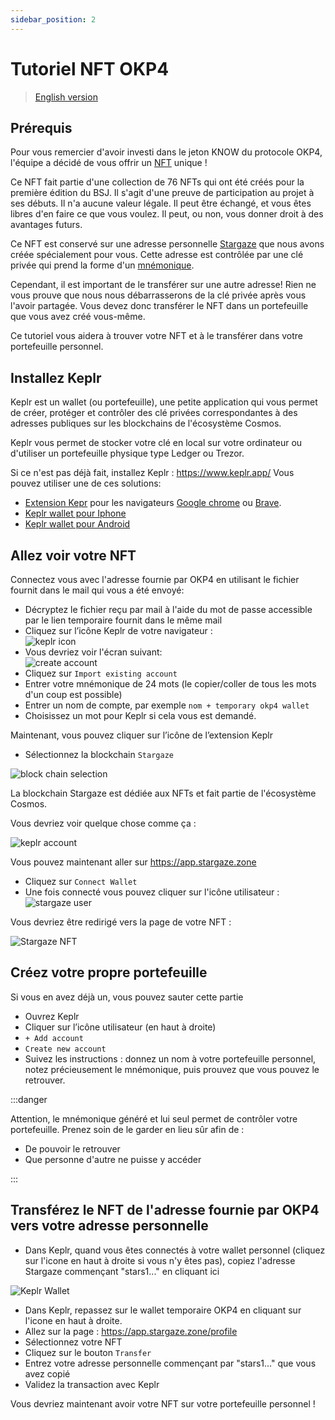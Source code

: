 ```yaml
---
sidebar_position: 2
---
```


# Tutoriel NFT OKP4

> [English version](./en.md)

## Prérequis

Pour vous remercier d'avoir investi dans le jeton KNOW du protocole OKP4, l'équipe a décidé de vous offrir un [NFT](https://en.wikipedia.org/wiki/Non-fungible_token) unique !

Ce NFT fait partie d'une collection de 76 NFTs qui ont été créés pour la première édition du BSJ. Il s'agit d'une preuve de participation au projet à ses débuts. Il n'a aucune valeur légale. Il peut être échangé, et vous êtes libres d'en faire ce que vous voulez. Il peut, ou non, vous donner droit à des avantages futurs.

Ce NFT est conservé sur une adresse personnelle [Stargaze](https://www.stargaze.zone/) que nous avons créée spécialement pour vous. Cette adresse est contrôlée par une clé privée qui prend la forme d'un [mnémonique](https://journalducoin.com/actualites/phrases-mnemoniques/).

Cependant, il est important de le transférer sur une autre adresse! Rien ne vous prouve que nous nous débarrasserons de la clé privée après vous l'avoir partagée. Vous devez donc transférer le NFT dans un portefeuille que vous avez créé vous-même.

Ce tutoriel vous aidera à trouver votre NFT et à le transférer dans votre portefeuille personnel.

## Installez Keplr

Keplr est un wallet (ou portefeuille), une petite application qui vous permet de créer, protéger et contrôler des clé privées correspondantes à des adresses publiques sur les blockchains de l'écosystème Cosmos.

Keplr vous permet de stocker votre clé en local sur votre ordinateur ou d'utiliser un portefeuille physique type Ledger ou Trezor.

Si ce n'est pas déjà fait, installez Keplr : <https://www.keplr.app/>
Vous pouvez utiliser une de ces solutions:

- [Extension Kepr](https://chrome.google.com/webstore/detail/keplr/dmkamcknogkgcdfhhbddcghachkejeap) pour les navigateurs [Google chrome](https://www.google.com/chrome/index.html) ou [Brave](https://brave.com/).
- [Keplr wallet pour Iphone](https://apps.apple.com/us/app/keplr-wallet)
- [Keplr wallet pour Android](https://play.google.com/store/apps/details?id=com.chainapsis.keplr)

## Allez voir votre NFT

Connectez vous avec l'adresse fournie par OKP4 en utilisant le fichier fournit dans le mail qui vous a été envoyé:

- Décryptez le fichier reçu par mail à l'aide du mot de passe accessible par le lien temporaire fournit dans le même mail
- Cliquez sur l’icône Keplr de votre navigateur :  
  ![keplr icon](/img/content/nft-tutorial/keplr-icon.png)
- Vous devriez voir l'écran suivant:  
  ![create account](/img/content/nft-tutorial/account-creation-keplr.png)
- Cliquez sur `Import existing account`
- Entrer votre mnémonique de 24 mots (le copier/coller de tous les mots d'un coup est possible)
- Entrer un nom de compte, par exemple `nom + temporary okp4 wallet`
- Choisissez un mot pour Keplr si cela vous est demandé.

Maintenant, vous pouvez cliquer sur l’icône de l’extension Keplr

- Sélectionnez la blockchain `Stargaze`

![block chain selection](/img/content/nft-tutorial/block-chain-select.png)

La blockchain Stargaze est dédiée aux NFTs et fait partie de l'écosystème Cosmos.

Vous devriez voir quelque chose comme ça :

![keplr account](/img/content/nft-tutorial/keplr-account.png)

Vous pouvez maintenant aller sur <https://app.stargaze.zone>

- Cliquez sur `Connect Wallet`
- Une fois connecté vous pouvez cliquer sur l'icône utilisateur : ![stargaze user](/img/content/nft-tutorial/stargaze-account.png)

Vous devriez être redirigé vers la page de votre NFT :

![Stargaze NFT](/img/content/nft-tutorial/stargaze-nft.png)

## Créez votre propre portefeuille

Si vous en avez déjà un, vous pouvez sauter cette partie

- Ouvrez Keplr
- Cliquer sur l’icône utilisateur (en haut à droite)
- `+ Add account`
- `Create new account`
- Suivez les instructions : donnez un nom à votre portefeuille personnel, notez précieusement le mnémonique, puis prouvez que vous pouvez le retrouver.

:::danger

Attention, le mnémonique généré et lui seul permet de contrôler votre portefeuille. Prenez soin de le garder en lieu sûr afin de :

- De pouvoir le retrouver
- Que personne d'autre ne puisse y accéder

:::

## Transférez le NFT de l'adresse fournie par OKP4 vers votre adresse personnelle

- Dans Keplr, quand vous êtes connectés à votre wallet personnel (cliquez sur l'icone en haut à droite si vous n'y êtes pas), copiez l'adresse Stargaze commençant "stars1..." en cliquant ici

![Keplr Wallet](/img/content/nft-tutorial/stargaze-wallet.PNG)

- Dans Keplr, repassez sur le wallet temporaire OKP4 en cliquant sur l'icone en haut à droite.
- Allez sur la page : <https://app.stargaze.zone/profile>
- Sélectionnez votre NFT
- Cliquez sur le bouton `Transfer`
- Entrez votre adresse personnelle commençant par "stars1..." que vous avez copié
- Validez la transaction avec Keplr

Vous devriez maintenant avoir votre NFT sur votre portefeuille personnel !
